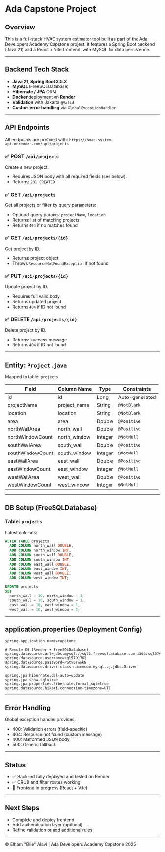 # Ada Capstone Project

## Overview

This is a full-stack HVAC system estimator tool built as part of the Ada Developers Academy Capstone project. It features a Spring Boot backend (Java 21) and a React + Vite frontend, with MySQL for data persistence.

---

## Backend Tech Stack

* **Java 21**, **Spring Boot 3.5.3**
* **MySQL** (FreeSQLDatabase)
* **Hibernate / JPA** ORM
* **Docker** deployment on **Render**
* **Validation** with Jakarta `@Valid`
* **Custom error handling** via `GlobalExceptionHandler`

---

## API Endpoints

All endpoints are prefixed with: `https://hvac-system-api.onrender.com/api/projects`

### ✅ POST `/api/projects`

Create a new project.

* Requires JSON body with all required fields (see below).
* Returns: `201 CREATED`

### ✅ GET `/api/projects`

Get all projects or filter by query parameters:

* Optional query params: `projectName`, `location`
* Returns: list of matching projects
* Returns `404` if no matches found

### ✅ GET `/api/projects/{id}`

Get project by ID.

* Returns: project object
* Throws `ResourceNotFoundException` if not found

### ✅ PUT `/api/projects/{id}`

Update project by ID.

* Requires full valid body
* Returns updated project
* Returns `404` if ID not found

### ✅ DELETE `/api/projects/{id}`

Delete project by ID.

* Returns: success message
* Returns `404` if ID not found

---

## Entity: `Project.java`

Mapped to table: `projects`

| Field            | Column Name   | Type    | Constraints    |
| ---------------- | ------------- | ------- | -------------- |
| id               | id            | Long    | Auto-generated |
| projectName      | project\_name | String  | `@NotBlank`    |
| location         | location      | String  | `@NotBlank`    |
| area             | area          | Double  | `@Positive`    |
| northWallArea    | north\_wall   | Double  | `@Positive`    |
| northWindowCount | north\_window | Integer | `@NotNull`     |
| southWallArea    | south\_wall   | Double  | `@Positive`    |
| southWindowCount | south\_window | Integer | `@NotNull`     |
| eastWallArea     | east\_wall    | Double  | `@Positive`    |
| eastWindowCount  | east\_window  | Integer | `@NotNull`     |
| westWallArea     | west\_wall    | Double  | `@Positive`    |
| westWindowCount  | west\_window  | Integer | `@NotNull`     |

---

## DB Setup (FreeSQLDatabase)

### Table: `projects`

Latest columns:

```sql
ALTER TABLE projects
  ADD COLUMN north_wall DOUBLE,
  ADD COLUMN north_window INT,
  ADD COLUMN south_wall DOUBLE,
  ADD COLUMN south_window INT,
  ADD COLUMN east_wall DOUBLE,
  ADD COLUMN east_window INT,
  ADD COLUMN west_wall DOUBLE,
  ADD COLUMN west_window INT;

UPDATE projects
SET
  north_wall = 10, north_window = 1,
  south_wall = 10, south_window = 1,
  east_wall = 10, east_window = 1,
  west_wall = 10, west_window = 1;
```

---

## application.properties (Deployment Config)

```properties
spring.application.name=capstone

# Remote DB (Render + FreeSQLDatabase)
spring.datasource.url=jdbc:mysql://sql5.freesqldatabase.com:3306/sql5791762
spring.datasource.username=sql5791762
spring.datasource.password=PStv6TwwkN
spring.datasource.driver-class-name=com.mysql.cj.jdbc.Driver

spring.jpa.hibernate.ddl-auto=update
spring.jpa.show-sql=true
spring.jpa.properties.hibernate.format_sql=true
spring.datasource.hikari.connection-timezone=UTC
```

---

## Error Handling

Global exception handler provides:

* 400: Validation errors (field-specific)
* 404: Resource not found (custom message)
* 400: Malformed JSON body
* 500: Generic fallback

---

## Status

* ✅ Backend fully deployed and tested on Render
* ✅ CRUD and filter routes working
* 🚧 Frontend in progress (React + Vite)

---

## Next Steps

* Complete and deploy frontend
* Add authentication layer (optional)
* Refine validation or add additional rules

---

© Elham "Ellie" Alavi | Ada Developers Academy Capstone 2025
